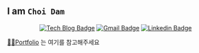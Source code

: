 ## I am `Choi Dam`

<div align=center>
  
  [![Tech Blog Badge](http://img.shields.io/badge/-Tech%20blog-black?style=flat-square&logo=github&link=https://silver-g-0114.tistory.com/)](https://silver-g-0114.tistory.com/) [![Gmail Badge](https://img.shields.io/badge/Gmail-d14836?style=flat-square&logo=Gmail&logoColor=white&link=mailto:choidam114@gmail.com)](mailto:choidam114@gmail.com) [![Linkedin Badge](https://img.shields.io/badge/-LinkedIn-blue?style=flat-square&logo=Linkedin&logoColor=white&link=https://www.linkedin.com/in/%EB%8B%B4-%EC%B5%9C-9936751b7/)](https://www.linkedin.com/in/choidam/)

</div>

[👩‍💻Portfolio](https://www.notion.so/a49e948728d24039bc858bd3fb3c66af) 는 여기를 참고해주세요
